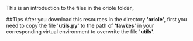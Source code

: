 This is an introduction to the files in the oriole folder。

##Tips
After you download this resources in the directory **'oriole'**, first you need to copy the file **'utils.py'** to the path of **'fawkes'** in your corresponding virtual environment to overwrite the file **'utils'**.
